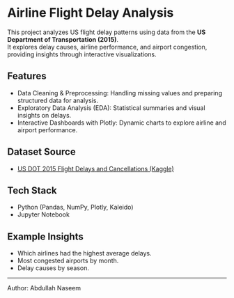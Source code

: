# Airline Flight Delay Analysis 

This project analyzes US flight delay patterns using data from the **US Department of Transportation (2015)**.  
It explores delay causes, airline performance, and airport congestion, providing insights through interactive visualizations.

## Features
- Data Cleaning & Preprocessing: Handling missing values and preparing structured data for analysis.
- Exploratory Data Analysis (EDA): Statistical summaries and visual insights on delays.
- Interactive Dashboards with Plotly: Dynamic charts to explore airline and airport performance.

## Dataset Source
- [US DOT 2015 Flight Delays and Cancellations (Kaggle)](https://www.kaggle.com/datasets/usdot/flight-delays)

## Tech Stack
- Python (Pandas, NumPy, Plotly, Kaleido)
- Jupyter Notebook

## Example Insights
- Which airlines had the highest average delays.
- Most congested airports by month.
- Delay causes by season.

---
Author: Abdullah Naseem  
